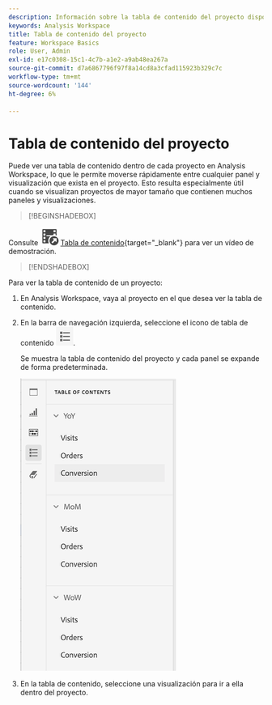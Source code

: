 ```yaml
---
description: Información sobre la tabla de contenido del proyecto disponible en los proyectos
keywords: Analysis Workspace
title: Tabla de contenido del proyecto
feature: Workspace Basics
role: User, Admin
exl-id: e17c0308-15c1-4c7b-a1e2-a9ab48ea267a
source-git-commit: d7a6867796f97f8a14cd8a3cfad115923b329c7c
workflow-type: tm+mt
source-wordcount: '144'
ht-degree: 6%

---
```


# Tabla de contenido del proyecto

Puede ver una tabla de contenido dentro de cada proyecto en Analysis Workspace, lo que le permite moverse rápidamente entre cualquier panel y visualización que exista en el proyecto. Esto resulta especialmente útil cuando se visualizan proyectos de mayor tamaño que contienen muchos paneles y visualizaciones.

>[!BEGINSHADEBOX]

Consulte ![VideoCheckedOut](/help/assets/icons/VideoCheckedOut.svg) [Tabla de contenido](https://video.tv.adobe.com/v/26990?quality=12&learn=on){target="_blank"} para ver un vídeo de demostración.

>[!ENDSHADEBOX]



Para ver la tabla de contenido de un proyecto:

1. En Analysis Workspace, vaya al proyecto en el que desea ver la tabla de contenido.

1. En la barra de navegación izquierda, seleccione el icono de tabla de contenido ![icono de tabla de contenido](assets/toc-icon.png).

   Se muestra la tabla de contenido del proyecto y cada panel se expande de forma predeterminada.

   ![TDC del proyecto expandido](assets/project-toc-expanded.png)

1. En la tabla de contenido, seleccione una visualización para ir a ella dentro del proyecto.
